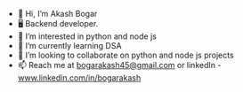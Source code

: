 - 👋 Hi, I’m Akash Bogar
- 🖥️ Backend developer.
- 👀 I’m interested in python and node js
- 🌱 I’m currently learning DSA
- 💞️ I’m looking to collaborate on python and node js projects
- 📫 Reach me at bogarakash45@gmail.com or linkedIn - www.linkedin.com/in/bogarakash


<!---
Bogarakash/Bogarakash is a ✨ special ✨ repository because its `README.md` (this file) appears on your GitHub profile.
You can click the Preview link to take a look at your changes.
--->
